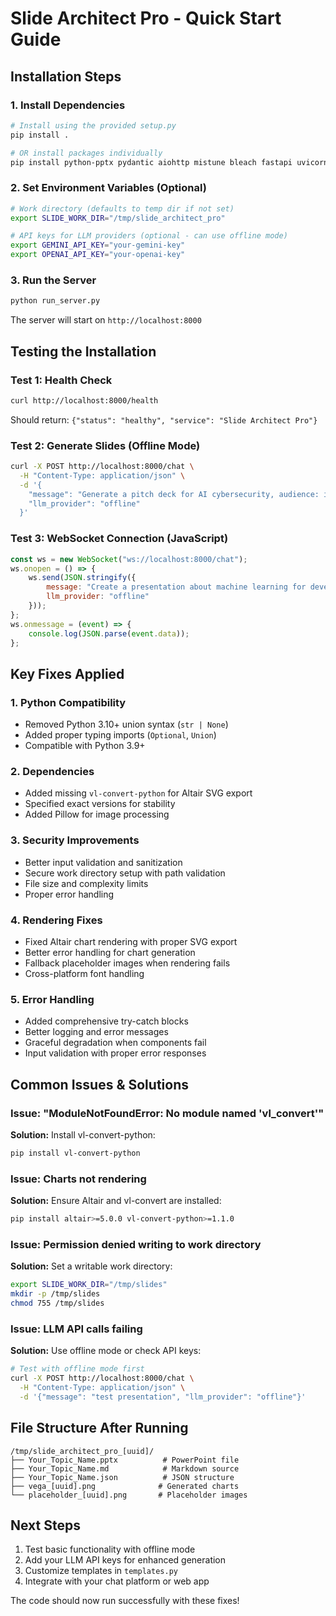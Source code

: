 # Slide Architect Pro - Quick Start Guide

## Installation Steps

### 1. Install Dependencies
```bash
# Install using the provided setup.py
pip install .

# OR install packages individually
pip install python-pptx pydantic aiohttp mistune bleach fastapi uvicorn requests altair vl-convert-python cairosvg Pillow
```

### 2. Set Environment Variables (Optional)
```bash
# Work directory (defaults to temp dir if not set)
export SLIDE_WORK_DIR="/tmp/slide_architect_pro"

# API keys for LLM providers (optional - can use offline mode)
export GEMINI_API_KEY="your-gemini-key"
export OPENAI_API_KEY="your-openai-key"
```

### 3. Run the Server
```bash
python run_server.py
```

The server will start on `http://localhost:8000`

## Testing the Installation

### Test 1: Health Check
```bash
curl http://localhost:8000/health
```
Should return: `{"status": "healthy", "service": "Slide Architect Pro"}`

### Test 2: Generate Slides (Offline Mode)
```bash
curl -X POST http://localhost:8000/chat \
  -H "Content-Type: application/json" \
  -d '{
    "message": "Generate a pitch deck for AI cybersecurity, audience: investors",
    "llm_provider": "offline"
  }'
```

### Test 3: WebSocket Connection (JavaScript)
```javascript
const ws = new WebSocket("ws://localhost:8000/chat");
ws.onopen = () => {
    ws.send(JSON.stringify({
        message: "Create a presentation about machine learning for developers",
        llm_provider: "offline"
    }));
};
ws.onmessage = (event) => {
    console.log(JSON.parse(event.data));
};
```

## Key Fixes Applied

### 1. **Python Compatibility**
- Removed Python 3.10+ union syntax (`str | None`)
- Added proper typing imports (`Optional`, `Union`)
- Compatible with Python 3.9+

### 2. **Dependencies**
- Added missing `vl-convert-python` for Altair SVG export
- Specified exact versions for stability
- Added Pillow for image processing

### 3. **Security Improvements**
- Better input validation and sanitization
- Secure work directory setup with path validation
- File size and complexity limits
- Proper error handling

### 4. **Rendering Fixes**
- Fixed Altair chart rendering with proper SVG export
- Better error handling for chart generation
- Fallback placeholder images when rendering fails
- Cross-platform font handling

### 5. **Error Handling**
- Added comprehensive try-catch blocks
- Better logging and error messages
- Graceful degradation when components fail
- Input validation with proper error responses

## Common Issues & Solutions

### Issue: "ModuleNotFoundError: No module named 'vl_convert'"
**Solution:** Install vl-convert-python:
```bash
pip install vl-convert-python
```

### Issue: Charts not rendering
**Solution:** Ensure Altair and vl-convert are installed:
```bash
pip install altair>=5.0.0 vl-convert-python>=1.1.0
```

### Issue: Permission denied writing to work directory
**Solution:** Set a writable work directory:
```bash
export SLIDE_WORK_DIR="/tmp/slides"
mkdir -p /tmp/slides
chmod 755 /tmp/slides
```

### Issue: LLM API calls failing
**Solution:** Use offline mode or check API keys:
```bash
# Test with offline mode first
curl -X POST http://localhost:8000/chat \
  -H "Content-Type: application/json" \
  -d '{"message": "test presentation", "llm_provider": "offline"}'
```

## File Structure After Running
```
/tmp/slide_architect_pro_[uuid]/
├── Your_Topic_Name.pptx          # PowerPoint file
├── Your_Topic_Name.md            # Markdown source
├── Your_Topic_Name.json          # JSON structure
├── vega_[uuid].png              # Generated charts
└── placeholder_[uuid].png       # Placeholder images
```

## Next Steps
1. Test basic functionality with offline mode
2. Add your LLM API keys for enhanced generation
3. Customize templates in `templates.py`
4. Integrate with your chat platform or web app

The code should now run successfully with these fixes!